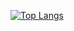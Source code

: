 [![Top Langs](https://github-readme-stats.vercel.app/api/top-langs/?username=SatapasT&layout=donut&hide=Mathematica,HTML,Shaderlab,HLSL,PowerShell,Shell,CSS,Dockerfile&size_weight=0.05&count_weight=0.95)](https://github.com/SatapasT/github-readme-stats)
